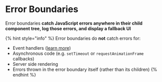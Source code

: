 # Error Boundaries

Error boundaries **catch JavaScript errors anywhere in their child component tree, log those errors, and display a fallback UI** 

{% hint style="info" %}
Error boundaries do **not** catch errors for:

* Event handlers \([learn more](https://reactjs.org/docs/error-boundaries.html#how-about-event-handlers)\)
* Asynchronous code \(e.g. `setTimeout` or `requestAnimationFrame` callbacks\)
* Server side rendering
* Errors thrown in the error boundary itself \(rather than its children\)
{% endhint %}



